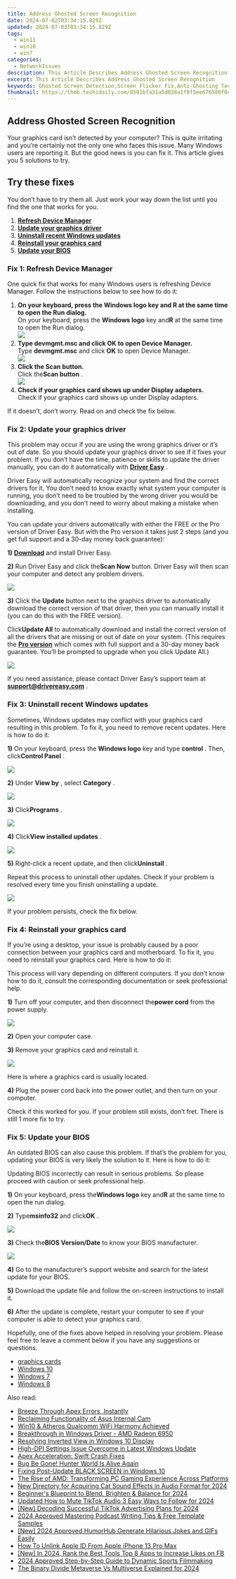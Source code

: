 ```yaml
---
title: Address Ghosted Screen Recognition
date: 2024-07-02T03:34:15.829Z
updated: 2024-07-03T03:34:15.829Z
tags:
  - win11
  - win10
  - win7
categories:
  - NetworkIssues
description: This Article Describes Address Ghosted Screen Recognition
excerpt: This Article Describes Address Ghosted Screen Recognition
keywords: Ghosted Screen Detection,Screen Flicker Fix,Anti-Ghosting Technology,Screen Anomalies Troubleshooting,Display Interference Resolution,Ghostly Screen Monitoring,Intermittent Screen Recognition
thumbnail: https://thmb.techidaily.com/8581bfa31a5d038a1f8f5ee676586f0437981f1b9f6527b07717a27989fe2446.jpg
---
```


## Address Ghosted Screen Recognition

 Your graphics card isn’t detected by your computer? This is quite irritating and you’re certainly not the only one who faces this issue. Many Windows users are reporting it. But the good news is you can fix it. This article gives you 5 solutions to try.

## Try these fixes

 You don’t have to try them all. Just work your way down the list until you find the one that works for you.

1. **[Refresh Device Manager](#a)**
2. **[Update your graphics driver](#b)**
3. **[Uninstall recent Windows updates](#c)**
4. **[Reinstall your graphics card](#d)**
5. **[Update your BIOS](#e)** [](#e)

### Fix 1: Refresh Device Manager

 One quick fix that works for many Windows users is refreshing Device Manager. Follow the instructions below to see how to do it:  

1. **On your keyboard, press the Windows logo key and R at the same time to open the Run dialog.**  
 On your keyboard, press the **Windows logo**  key and**R** at the same time to open the Run dialog.  
![](https://images.drivereasy.com/wp-content/uploads/2019/06/2019-12-31_14-52-28.jpg)
2. **Type devmgmt.msc and click OK to open Device Manager.**  
 Type **devmgmt.msc** and click **OK** to open Device Manager.  
![](https://images.drivereasy.com/wp-content/uploads/2019/12/2019-12-31_15-32-37.jpg)
3. **Click the Scan button.**  
 Click the**Scan button** .  
![](https://images.drivereasy.com/wp-content/uploads/2019/12/2019-12-31_15-32-47.jpg)
4. **Check if your graphics card shows up under Display adapters.**  
 Check if your graphics card shows up under Display adapters.

 If it doesn’t, don’t worry. Read on and check the fix below.

### Fix 2: Update your graphics driver

 This problem may occur if you are using the wrong graphics driver or it’s out of date. So you should update your graphics driver to see if it fixes your problem. If you don’t have the time, patience or skills to update the driver manually, you can do it automatically with **[Driver Easy](https://tools.techidaily.com/drivereasy/download/)**  .

 Driver Easy will automatically recognize your system and find the correct drivers for it. You don’t need to know exactly what system your computer is running, you don’t need to be troubled by the wrong driver you would be downloading, and you don’t need to worry about making a mistake when installing.

 You can update your drivers automatically with either the FREE or the Pro version of Driver Easy. But with the Pro version it takes just 2 steps (and you get full support and a 30-day money back guarantee):

**1)** [](https://tools.techidaily.com/drivereasy/download/) **[Download](https://tools.techidaily.com/drivereasy/download/)**  and install Driver Easy.

**2)** Run Driver Easy and click the**Scan Now** button. Driver Easy will then scan your computer and detect any problem drivers.

![](https://images.drivereasy.com/wp-content/uploads/2019/12/2019-12-31_15-33-03.jpg)

**3)** Click the **Update**  button next to the graphics driver to automatically download the correct version of that driver, then you can manually install it (you can do this with the FREE version).

 Click**Update All** to automatically download and install the correct version of all the drivers that are missing or out of date on your system. (This requires the [](https://tools.techidaily.com/drivereasy/download/) **[Pro version](https://tools.techidaily.com/drivereasy/download/)**  which comes with full support and a 30-day money back guarantee. You’ll be prompted to upgrade when you click Update All.)

![](https://images.drivereasy.com/wp-content/uploads/2019/12/2019-12-31_15-33-11.jpg)

 If you need assistance, please contact Driver Easy’s support team at **[support@drivereasy.com](mailto:support@drivereasy.com)**  .

### Fix 3: Uninstall recent Windows updates

 Sometimes, Windows updates may conflict with your graphics card resulting in this problem. To fix it, you need to remove recent updates. Here is how to do it:

**1)** On your keyboard, press the **Windows logo** key and type **control** . Then, click**Control Panel** .

![](https://images.drivereasy.com/wp-content/uploads/2019/12/2019-12-31_15-40-24.jpg)

**2)** Under **View by** , select **Category** .

![](https://images.drivereasy.com/wp-content/uploads/2019/12/2019-12-31_15-40-29.jpg)

**3)** Click**Programs** .

![](https://images.drivereasy.com/wp-content/uploads/2019/12/2019-12-31_15-40-34.jpg)

**4)** Click**View installed updates** .

![](https://images.drivereasy.com/wp-content/uploads/2019/12/2019-12-31_15-40-38.jpg)

**5)** Right-click a recent update, and then click**Uninstall** .

 Repeat this process to uninstall other updates. Check if your problem is resolved every time you finish uninstalling a update.

![](https://images.drivereasy.com/wp-content/uploads/2019/12/2019-12-31_15-40-42.jpg)

If your problem persists, check the fix below.

### Fix 4: Reinstall your graphics card

 If you’re using a desktop, your issue is probably caused by a poor connection between your graphics card and motherboard. To fix it, you need to reinstall your graphics card. Here is how to do it:

 This process will vary depending on different computers. If you don’t know how to do it, consult the corresponding documentation or seek professional help.

**1)** Turn off your computer, and then disconnect the**power cord** from the power supply.

![](https://images.drivereasy.com/wp-content/uploads/2019/06/image-514.png)

**2)** Open your computer case.

**3)** Remove your graphics card and reinstall it.

![](https://images.drivereasy.com/wp-content/uploads/2019/06/image-504.png)

Here is where a graphics card is usually located.

**4)** Plug the power cord back into the power outlet, and then turn on your computer.

 Check if this worked for you. If your problem still exists, don’t fret. There is still 1 more fix to try.

### Fix 5: Update your BIOS

 An outdated BIOS can also cause this problem. If that’s the problem for you, updating your BIOS is very likely the solution to it. Here is how to do it:

 Updating BIOS incorrectly can result in serious problems. So please proceed with caution or seek professional help.

**1)** On your keyboard, press the**Windows logo** key and**R** at the same time to open the run dialog.

**2)** Type**msinfo32** and click**OK** .

![](https://images.drivereasy.com/wp-content/uploads/2019/06/image-493.png)

**3)** Check the**BIOS Version/Date** to know your BIOS manufacturer.

![](https://images.drivereasy.com/wp-content/uploads/2019/06/image-495.png)

**4)** Go to the manufacturer’s support website and search for the latest update for your BIOS.

**5)** Download the update file and follow the on-screen instructions to install it.

**6)** After the update is complete, restart your computer to see if your computer is able to detect your graphics card.

 Hopefully, one of the fixes above helped in resolving your problem. Please feel free to leave a comment below if you have any suggestions or questions.  

* [graphics cards](https://tools.techidaily.com/drivereasy/download/)
* [Windows 10](https://tools.techidaily.com/drivereasy/download/)
* [Windows 7](https://tools.techidaily.com/drivereasy/download/)
* [Windows 8](https://tools.techidaily.com/drivereasy/download/)

<ins class="adsbygoogle"
     style="display:block"
     data-ad-format="autorelaxed"
     data-ad-client="ca-pub-7571918770474297"
     data-ad-slot="1223367746"></ins>



<ins class="adsbygoogle"
     style="display:block"
     data-ad-client="ca-pub-7571918770474297"
     data-ad-slot="8358498916"
     data-ad-format="auto"
     data-full-width-responsive="true"></ins>

<span class="atpl-alsoreadstyle">Also read:</span>
<div><ul>
<li><a href="https://network-issues.techidaily.com/breeze-through-apex-errors-instantly/"><u>Breeze Through Apex Errors, Instantly</u></a></li>
<li><a href="https://network-issues.techidaily.com/reclaiming-functionality-of-asus-internal-cam/"><u>Reclaiming Functionality of Asus Internal Cam</u></a></li>
<li><a href="https://network-issues.techidaily.com/win10-and-atheros-qualcomm-wifi-harmony-achieved/"><u>Win10 & Atheros Qualcomm WiFi Harmony Achieved</u></a></li>
<li><a href="https://network-issues.techidaily.com/breakthrough-in-windows-driver-amd-radeon-6950/"><u>Breakthrough in Windows Driver - AMD Radeon 6950</u></a></li>
<li><a href="https://network-issues.techidaily.com/resolving-inverted-view-in-windows-10-display/"><u>Resolving Inverted View in Windows 10 Display</u></a></li>
<li><a href="https://network-issues.techidaily.com/high-dpi-settings-issue-overcome-in-latest-windows-update/"><u>High-DPI Settings Issue Overcome in Latest Windows Update</u></a></li>
<li><a href="https://network-issues.techidaily.com/apex-acceleration-swift-crash-fixes/"><u>Apex Acceleration: Swift Crash Fixes</u></a></li>
<li><a href="https://network-issues.techidaily.com/bug-be-gone-hunter-world-is-alive-again/"><u>Bug Be Gone! Hunter World Is Alive Again</u></a></li>
<li><a href="https://network-issues.techidaily.com/fixing-post-update-black-screen-in-windows-10/"><u>Fixing Post-Update BLACK SCREEN in Windows 10</u></a></li>
<li><a href="https://network-issues.techidaily.com/the-rise-of-amd-transforming-pc-gaming-experience-across-platforms/"><u>The Rise of AMD: Transforming PC Gaming Experience Across Platforms</u></a></li>
<li><a href="https://audio-editing.techidaily.com/new-directory-for-acquiring-cat-sound-effects-in-audio-format-for-2024/"><u>New Directory for Acquiring Cat Sound Effects in Audio Format for 2024</u></a></li>
<li><a href="https://extra-hints.techidaily.com/beginners-blueprint-to-blend-brighten-and-balance-for-2024/"><u>Beginner's Blueprint to Blend, Brighten & Balance for 2024</u></a></li>
<li><a href="https://sound-tweaking.techidaily.com/updated-how-to-mute-tiktok-audio-3-easy-ways-to-follow-for-2024/"><u>Updated How to Mute TikTok Audio 3 Easy Ways to Follow for 2024</u></a></li>
<li><a href="https://tiktok-videos.techidaily.com/new-decoding-successful-tiktok-advertising-plans-for-2024/"><u>[New] Decoding Successful TikTok Advertising Plans for 2024</u></a></li>
<li><a href="https://extra-approaches.techidaily.com/2024-approved-mastering-podcast-writing-tips-and-free-template-samples/"><u>2024 Approved  Mastering Podcast Writing  Tips & Free Template Samples</u></a></li>
<li><a href="https://vp-tips.techidaily.com/new-2024-approved-humorhub-generate-hilarious-jokes-and-gifs-easily/"><u>[New] 2024 Approved  HumorHub  Generate Hilarious Jokes and GIFs Easily</u></a></li>
<li><a href="https://apple-account.techidaily.com/how-to-unlink-apple-id-from-apple-iphone-13-pro-max-by-drfone-ios/"><u>How To Unlink Apple ID From Apple iPhone 13 Pro Max</u></a></li>
<li><a href="https://facebook-video-recording.techidaily.com/new-in-2024-rank-the-best-tools-top-8-apps-to-increase-likes-on-fb/"><u>[New] In 2024, Rank the Best Tools  Top 8 Apps to Increase Likes on FB</u></a></li>
<li><a href="https://youtube-help.techidaily.com/2024-approved-step-by-step-guide-to-dynamic-sports-filmmaking/"><u>2024 Approved  Step-by-Step Guide to Dynamic Sports Filmmaking</u></a></li>
<li><a href="https://some-guidance.techidaily.com/the-binary-divide-metaverse-vs-multiverse-explained-for-2024/"><u>The Binary Divide  Metaverse Vs Multiverse Explained for 2024</u></a></li>
</ul></div>
